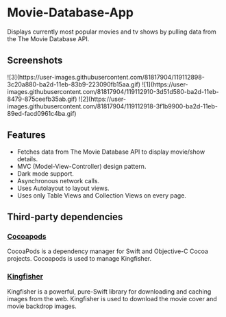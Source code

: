 # Movie-Database-App

Displays currently most popular movies and tv shows by pulling data from the The Movie Database API.



## Screenshots

<p>
  ![3](https://user-images.githubusercontent.com/81817904/119112898-3c20a880-ba2d-11eb-83b9-223090fb15aa.gif)
  ![1](https://user-images.githubusercontent.com/81817904/119112910-3d51d580-ba2d-11eb-8479-875ceefb35ab.gif)
  ![2](https://user-images.githubusercontent.com/81817904/119112918-3f1b9900-ba2d-11eb-89ed-facd0961c4ba.gif)
</p>

## Features

* Fetches data from The Movie Database API to display movie/show details.
* MVC (Model-View-Controller) design pattern.
* Dark mode support.
* Asynchronous network calls.
* Uses Autolayout to layout views.
* Uses only Table Views and Collection Views on every page.

## Third-party dependencies

### [Cocoapods](https://github.com/CocoaPods/CocoaPods)

CocoaPods is a dependency manager for Swift and Objective-C Cocoa projects. Cocoapods is used to manage Kingfisher.

### [Kingfisher](https://github.com/onevcat/Kingfisher)

Kingfisher is a powerful, pure-Swift library for downloading and caching images from the web. Kingfisher is used to download the movie cover and movie backdrop images.



